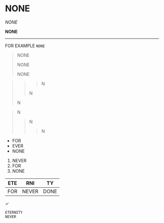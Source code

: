 # NONE
_NONE_

**NONE**

---

FOR EXAMPLE `NONE`

>NONE
>
>NONE
>
>NONE

>>>N
>>>
>>N
>>
>N

>N
>
>>N
>>
>>>N

- FOR
- EVER
- NONE

1. NEVER
2. FOR
3. NONE

ETE|RNI|TY
:-:|:-:|:-:
FOR|NEVER|DONE

&#10003;

```
ETERNITY
NEVER
```
